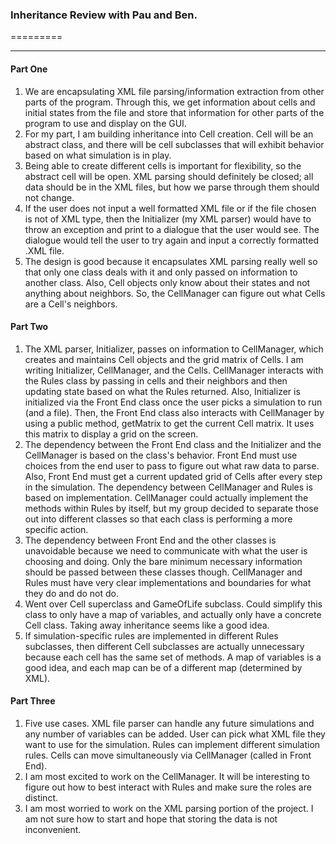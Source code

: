 ### **Inheritance Review with Pau and Ben.**
=========
_________

#### **Part One**
1. We are encapsulating XML file parsing/information extraction from other parts of the program.  Through this, we get information about cells and initial states from the file and store that information for other parts of the program to use and display on the GUI.
2. For my part, I am building inheritance into Cell creation.  Cell will be an abstract class, and there will be cell subclasses that will exhibit behavior based on what simulation is in play.
3. Being able to create different cells is important for flexibility, so the abstract cell will be open.  XML parsing should definitely be closed; all data should be in the XML files, but how we parse through them should not change.
4. If the user does not input a well formatted XML file or if the file chosen is not of XML type, then the Initializer (my XML parser) would have to throw an exception and print to a dialogue that the user would see.  The dialogue would tell the user to try again and input a correctly formatted .XML file.
5. The design is good because it encapsulates XML parsing really well so that only one class deals with it and only passed on information to another class.  Also, Cell objects only know about their states and not anything about neighbors.  So, the CellManager can figure out what Cells are a Cell's neighbors.

#### **Part Two**
1. The XML parser, Initializer, passes on information to CellManager, which creates and maintains Cell objects and the grid matrix of Cells.  I am writing Initializer, CellManager, and the Cells.  CellManager interacts with the Rules class by passing in cells and their neighbors and then updating state based on what the Rules returned.  Also, Initializer is initialized via the Front End class once the user picks a simulation to run (and a file).  Then, the Front End class also interacts with CellManager by using a public method, getMatrix to get the current Cell matrix.  It uses this matrix to display a grid on the screen.
2. The dependency between the Front End class and the Initializer and the CellManager is based on the class's behavior.  Front End must use choices from the end user to pass to figure out what raw data to parse.  Also, Front End must get a current updated grid of Cells after every step in the simulation.  The dependency between CellManager and Rules is based on implementation.  CellManager could actually implement the methods within Rules by itself, but my group decided to separate those out into different classes so that each class is performing a more specific action.
3. The dependency between Front End and the other classes is unavoidable because we need to communicate with what the user is choosing and doing.  Only the bare minimum necessary information should be passed between these classes though.  CellManager and Rules must have very clear implementations and boundaries for what they do and do not do.
4. Went over Cell superclass and GameOfLife subclass.  Could simplify this class to only have a map of variables, and actually only have a concrete Cell class. Taking away inheritance seems like a good idea.
5. If simulation-specific rules are implemented in different Rules subclasses, then different Cell subclasses are actually unnecessary because each cell has the same set of methods.  A map of variables is a good idea, and each map can be of a different map (determined by XML).

#### **Part Three**
1. Five use cases. XML file parser can handle any future simulations and any number of variables can be added.  User can pick what XML file they want to use for the simulation.  Rules can implement different simulation rules. Cells can move simultaneously via CellManager (called in Front End).
2. I am most excited to work on the CellManager. It will be interesting to figure out how to best interact with Rules and make sure the roles are distinct.
3. I am most worried to work on the XML parsing portion of the project.  I am not sure how to start and hope that storing the data is not inconvenient.